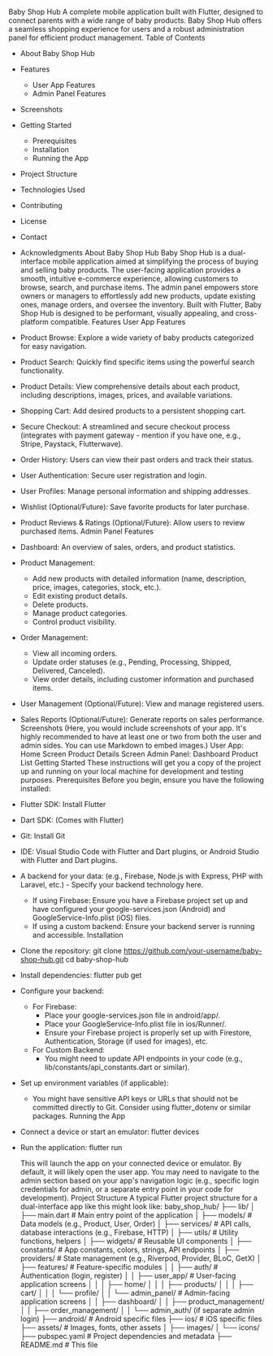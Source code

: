 Baby Shop Hub
A complete mobile application built with Flutter, designed to connect parents with a wide range of baby products. Baby Shop Hub offers a seamless shopping experience for users and a robust administration panel for efficient product management.
Table of Contents
 * About Baby Shop Hub
 * Features
   * User App Features
   * Admin Panel Features
 * Screenshots
 * Getting Started
   * Prerequisites
   * Installation
   * Running the App
 * Project Structure
 * Technologies Used
 * Contributing
 * License
 * Contact
 * Acknowledgments
About Baby Shop Hub
Baby Shop Hub is a dual-interface mobile application aimed at simplifying the process of buying and selling baby products. The user-facing application provides a smooth, intuitive e-commerce experience, allowing customers to browse, search, and purchase items. The admin panel empowers store owners or managers to effortlessly add new products, update existing ones, manage orders, and oversee the inventory. Built with Flutter, Baby Shop Hub is designed to be performant, visually appealing, and cross-platform compatible.
Features
User App Features
 * Product Browse: Explore a wide variety of baby products categorized for easy navigation.
 * Product Search: Quickly find specific items using the powerful search functionality.
 * Product Details: View comprehensive details about each product, including descriptions, images, prices, and available variations.
 * Shopping Cart: Add desired products to a persistent shopping cart.
 * Secure Checkout: A streamlined and secure checkout process (integrates with payment gateway - mention if you have one, e.g., Stripe, Paystack, Flutterwave).
 * Order History: Users can view their past orders and track their status.
 * User Authentication: Secure user registration and login.
 * User Profiles: Manage personal information and shipping addresses.
 * Wishlist (Optional/Future): Save favorite products for later purchase.
 * Product Reviews & Ratings (Optional/Future): Allow users to review purchased items.
Admin Panel Features
 * Dashboard: An overview of sales, orders, and product statistics.
 * Product Management:
   * Add new products with detailed information (name, description, price, images, categories, stock, etc.).
   * Edit existing product details.
   * Delete products.
   * Manage product categories.
   * Control product visibility.
 * Order Management:
   * View all incoming orders.
   * Update order statuses (e.g., Pending, Processing, Shipped, Delivered, Canceled).
   * View order details, including customer information and purchased items.
 * User Management (Optional/Future): View and manage registered users.
 * Sales Reports (Optional/Future): Generate reports on sales performance.
Screenshots
(Here, you would include screenshots of your app. It's highly recommended to have at least one or two from both the user and admin sides. You can use Markdown to embed images.)
User App:
Home Screen
Product Details Screen
Admin Panel:
Dashboard
Product List
Getting Started
These instructions will get you a copy of the project up and running on your local machine for development and testing purposes.
Prerequisites
Before you begin, ensure you have the following installed:
 * Flutter SDK: Install Flutter
 * Dart SDK: (Comes with Flutter)
 * Git: Install Git
 * IDE: Visual Studio Code with Flutter and Dart plugins, or Android Studio with Flutter and Dart plugins.
 * A backend for your data: (e.g., Firebase, Node.js with Express, PHP with Laravel, etc.) - Specify your backend technology here.
   * If using Firebase: Ensure you have a Firebase project set up and have configured your google-services.json (Android) and GoogleService-Info.plist (iOS) files.
   * If using a custom backend: Ensure your backend server is running and accessible.
Installation
 * Clone the repository:
   git clone https://github.com/your-username/baby-shop-hub.git
cd baby-shop-hub

 * Install dependencies:
   flutter pub get

 * Configure your backend:
   * For Firebase:
     * Place your google-services.json file in android/app/.
     * Place your GoogleService-Info.plist file in ios/Runner/.
     * Ensure your Firebase project is properly set up with Firestore, Authentication, Storage (if used for images), etc.
   * For Custom Backend:
     * You might need to update API endpoints in your code (e.g., lib/constants/api_constants.dart or similar).
 * Set up environment variables (if applicable):
   * You might have sensitive API keys or URLs that should not be committed directly to Git. Consider using flutter_dotenv or similar packages.
Running the App
 * Connect a device or start an emulator:
   flutter devices

 * Run the application:
   flutter run

   This will launch the app on your connected device or emulator. By default, it will likely open the user app. You may need to navigate to the admin section based on your app's navigation logic (e.g., specific login credentials for admin, or a separate entry point in your code for development).
Project Structure
A typical Flutter project structure for a dual-interface app like this might look like:
baby_shop_hub/
├── lib/
│   ├── main.dart             # Main entry point of the application
│   ├── models/               # Data models (e.g., Product, User, Order)
│   ├── services/             # API calls, database interactions (e.g., Firebase, HTTP)
│   ├── utils/                # Utility functions, helpers
│   ├── widgets/              # Reusable UI components
│   ├── constants/            # App constants, colors, strings, API endpoints
│   ├── providers/            # State management (e.g., Riverpod, Provider, BLoC, GetX)
│   ├── features/             # Feature-specific modules
│   │   ├── auth/             # Authentication (login, register)
│   │   ├── user_app/         # User-facing application screens
│   │   │   ├── home/
│   │   │   ├── products/
│   │   │   ├── cart/
│   │   │   └── profile/
│   │   └── admin_panel/      # Admin-facing application screens
│   │       ├── dashboard/
│   │       ├── product_management/
│   │       ├── order_management/
│   │       └── admin_auth/ (if separate admin login)
├── android/                  # Android specific files
├── ios/                      # iOS specific files
├── assets/                   # Images, fonts, other assets
│   ├── images/
│   └── icons/
├── pubspec.yaml              # Project dependencies and metadata
├── README.md                 # This file


